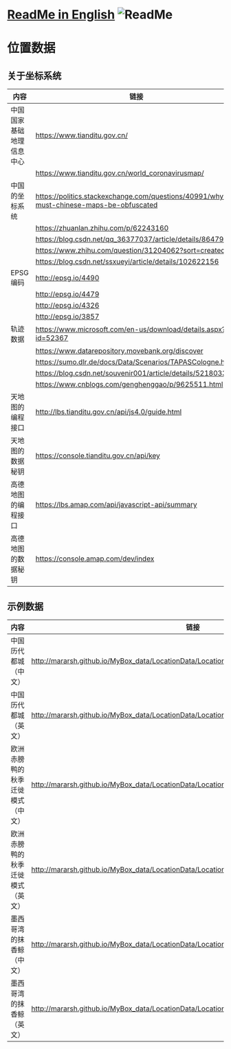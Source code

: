 # [ReadMe in English](https://github.com/Mararsh/MyBox_data/tree/master/md/LocationData/en)  ![ReadMe](https://mararsh.github.io/MyBox_data/iconGo.png)   

# 位置数据

## 关于坐标系统

| 内容 | 链接 |    
| --- | --- |   
| 中国国家基础地理信息中心 | <https://www.tianditu.gov.cn/>                                                           |
|              | <https://www.tianditu.gov.cn/world_coronavirusmap/>                                      |
| 中国的坐标系统      | <https://politics.stackexchange.com/questions/40991/why-must-chinese-maps-be-obfuscated> |
|              | <https://zhuanlan.zhihu.com/p/62243160>                                                  |
|              | <https://blog.csdn.net/qq_36377037/article/details/86479796>                             |
|              | <https://www.zhihu.com/question/31204062?sort=created>                                   |
|              | <https://blog.csdn.net/ssxueyi/article/details/102622156>                                |
| EPSG编码       | <http://epsg.io/4490>                                                                    |
|              | <http://epsg.io/4479>                                                                    |
|              | <http://epsg.io/4326>                                                                    |
|              | <http://epsg.io/3857>                                                                    |
| 轨迹数据         | <https://www.microsoft.com/en-us/download/details.aspx?id=52367>                         |
|              | <https://www.datarepository.movebank.org/discover>                                       |
|              | <https://sumo.dlr.de/docs/Data/Scenarios/TAPASCologne.html>                              |
|              | <https://blog.csdn.net/souvenir001/article/details/52180335>                             |
|              | <https://www.cnblogs.com/genghenggao/p/9625511.html>                                     |
| 天地图的编程接口     | <http://lbs.tianditu.gov.cn/api/js4.0/guide.html>                                        |
| 天地图的数据秘钥     | <https://console.tianditu.gov.cn/api/key>                                                |
| 高德地图的编程接口    | <https://lbs.amap.com/api/javascript-api/summary>                                        |
| 高德地图的数据秘钥    | <https://console.amap.com/dev/index>                                                     |     

## 示例数据

| 内容 | 链接 |    
| --- | --- |   
| 中国历代都城（中文） | http://mararsh.github.io/MyBox_data/LocationData/Location_Data_ChineseHistoricalCapitals_zh.csv |       
| 中国历代都城（英文） | http://mararsh.github.io/MyBox_data/LocationData/Location_Data_ChineseHistoricalCapitals_en.csv |       
| 欧洲赤膀鸭的秋季迁徙模式（中文） | http://mararsh.github.io/MyBox_data/LocationData/Location_Data_EuropeanGadwalls_zh.csv |         
| 欧洲赤膀鸭的秋季迁徙模式（英文） | http://mararsh.github.io/MyBox_data/LocationData/Location_Data_EuropeanGadwalls_en.csv |         
| 墨西哥湾的抹香鲸（中文） | http://mararsh.github.io/MyBox_data/LocationData/Location_Data_SpermWhales_zh.csv |         
| 墨西哥湾的抹香鲸（英文） | http://mararsh.github.io/MyBox_data/LocationData/Location_Data_SpermWhales_en.csv |         
       
    



